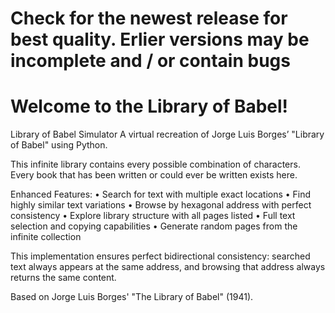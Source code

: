 
 # Check for the newest release for best quality. Erlier versions may be incomplete and / or contain bugs 


 
# Welcome to the Library of Babel!

Library of Babel Simulator  A virtual recreation of Jorge Luis Borges’ "Library of Babel" using Python.

This infinite library contains every possible combination of characters.
Every book that has been written or could ever be written exists here.

Enhanced Features:
• Search for text with multiple exact locations
• Find highly similar text variations
• Browse by hexagonal address with perfect consistency
• Explore library structure with all pages listed
• Full text selection and copying capabilities
• Generate random pages from the infinite collection

This implementation ensures perfect bidirectional consistency:
searched text always appears at the same address, and browsing 
that address always returns the same content.

Based on Jorge Luis Borges' "The Library of Babel" (1941).
